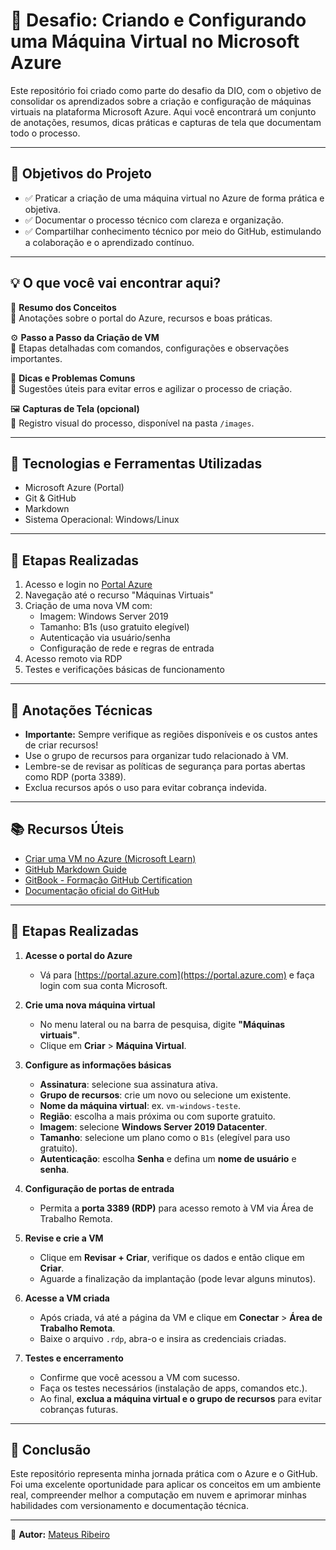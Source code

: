 # 🚀 Desafio: Criando e Configurando uma Máquina Virtual no Microsoft Azure

Este repositório foi criado como parte do desafio da DIO, com o objetivo de consolidar os aprendizados sobre a criação e configuração de máquinas virtuais na plataforma Microsoft Azure. Aqui você encontrará um conjunto de anotações, resumos, dicas práticas e capturas de tela que documentam todo o processo.

---

## 🧠 Objetivos do Projeto

- ✅ Praticar a criação de uma máquina virtual no Azure de forma prática e objetiva.
- ✅ Documentar o processo técnico com clareza e organização.
- ✅ Compartilhar conhecimento técnico por meio do GitHub, estimulando a colaboração e o aprendizado contínuo.

---

## 💡 O que você vai encontrar aqui?

📄 **Resumo dos Conceitos**  
📌 Anotações sobre o portal do Azure, recursos e boas práticas.

⚙️ **Passo a Passo da Criação de VM**  
📌 Etapas detalhadas com comandos, configurações e observações importantes.

🧩 **Dicas e Problemas Comuns**  
📌 Sugestões úteis para evitar erros e agilizar o processo de criação.

🖼 **Capturas de Tela (opcional)**  
📌 Registro visual do processo, disponível na pasta `/images`.

---

## 🔧 Tecnologias e Ferramentas Utilizadas

- Microsoft Azure (Portal)
- Git & GitHub
- Markdown
- Sistema Operacional: Windows/Linux

---

## 📌 Etapas Realizadas

1. Acesso e login no [Portal Azure](https://portal.azure.com)
2. Navegação até o recurso "Máquinas Virtuais"
3. Criação de uma nova VM com:
   - Imagem: Windows Server 2019
   - Tamanho: B1s (uso gratuito elegível)
   - Autenticação via usuário/senha
   - Configuração de rede e regras de entrada
4. Acesso remoto via RDP
5. Testes e verificações básicas de funcionamento

---

## 📝 Anotações Técnicas

- **Importante:** Sempre verifique as regiões disponíveis e os custos antes de criar recursos!
- Use o grupo de recursos para organizar tudo relacionado à VM.
- Lembre-se de revisar as políticas de segurança para portas abertas como RDP (porta 3389).
- Exclua recursos após o uso para evitar cobrança indevida.

---

## 📚 Recursos Úteis

- [Criar uma VM no Azure (Microsoft Learn)](https://learn.microsoft.com/pt-br/azure/virtual-machines/windows/quick-create-portal)
- [GitHub Markdown Guide](https://www.markdownguide.org/basic-syntax/)
- [GitBook - Formação GitHub Certification](https://app.gitbook.com/o/-MqNYsZ0tk5CEzRx2QZl/s/github)
- [Documentação oficial do GitHub](https://docs.github.com/)

---
## 📌 Etapas Realizadas

1. **Acesse o portal do Azure**  
   - Vá para [https://portal.azure.com](https://portal.azure.com) e faça login com sua conta Microsoft.

2. **Crie uma nova máquina virtual**  
   - No menu lateral ou na barra de pesquisa, digite **"Máquinas virtuais"**.  
   - Clique em **Criar** > **Máquina Virtual**.

3. **Configure as informações básicas**  
   - **Assinatura**: selecione sua assinatura ativa.  
   - **Grupo de recursos**: crie um novo ou selecione um existente.  
   - **Nome da máquina virtual**: ex. `vm-windows-teste`.  
   - **Região**: escolha a mais próxima ou com suporte gratuito.  
   - **Imagem**: selecione **Windows Server 2019 Datacenter**.  
   - **Tamanho**: selecione um plano como o `B1s` (elegível para uso gratuito).  
   - **Autenticação**: escolha **Senha** e defina um **nome de usuário** e **senha**.

4. **Configuração de portas de entrada**  
   - Permita a **porta 3389 (RDP)** para acesso remoto à VM via Área de Trabalho Remota.

5. **Revise e crie a VM**  
   - Clique em **Revisar + Criar**, verifique os dados e então clique em **Criar**.  
   - Aguarde a finalização da implantação (pode levar alguns minutos).

6. **Acesse a VM criada**  
   - Após criada, vá até a página da VM e clique em **Conectar** > **Área de Trabalho Remota**.  
   - Baixe o arquivo `.rdp`, abra-o e insira as credenciais criadas.

7. **Testes e encerramento**  
   - Confirme que você acessou a VM com sucesso.  
   - Faça os testes necessários (instalação de apps, comandos etc.).  
   - Ao final, **exclua a máquina virtual e o grupo de recursos** para evitar cobranças futuras.


---


## 🚀 Conclusão

Este repositório representa minha jornada prática com o Azure e o GitHub. Foi uma excelente oportunidade para aplicar os conceitos em um ambiente real, compreender melhor a computação em nuvem e aprimorar minhas habilidades com versionamento e documentação técnica.

---

📨 **Autor:** [Mateus Ribeiro](https://github.com/mateusribeiros)


